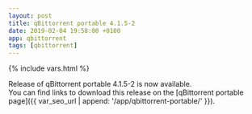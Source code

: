 ```yaml
---
layout: post
title: qBittorrent portable 4.1.5-2
date: 2019-02-04 19:58:00 +0100
app: qbittorrent
tags: [qbittorrent]
---
```

{% include vars.html %}

Release of qBittorrent portable 4.1.5-2 is now available.<br />
You can find links to download this release on the [qBittorrent portable page]({{ var_seo_url | append: '/app/qbittorrent-portable/' }}).
